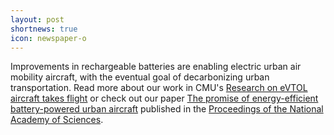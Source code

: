 ```yaml
---
layout: post
shortnews: true
icon: newspaper-o
---
```


Improvements in rechargeable batteries are enabling electric urban air mobility aircraft,
with the eventual goal of decarbonizing urban transportation. Read more about our work in CMU's [Research on eVTOL aircraft takes flight](https://engineering.cmu.edu/news-events/news/2022/01/28-evtol.html) or check out our paper [The promise of energy-efficient battery-powered urban aircraft](https://doi.org/10.1073/pnas.2111164118) published in the [Proceedings of the National Academy of Sciences](https://www.pnas.org).
